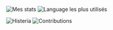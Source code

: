 ![Mes stats](https://github-readme-stats.vercel.app/api?username=dadodasyra&show_icons=true&count_private=true&hide_title=true)
![Language les plus utilisés](https://github-readme-stats.vercel.app/api/top-langs/?username=dadodasyra&layout=compact)

![Histeria](https://minecraftpocket-servers.com/server/82450/banners/half-banner-2.png)
![Contributions](https://github-readme-streak-stats.herokuapp.com/?user=dadodasyra&theme=vue-dark&hide_border=true)
